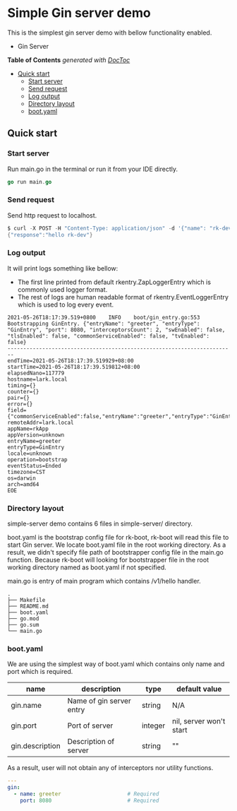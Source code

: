 # Simple Gin server demo
This is the simplest gin server demo with bellow functionality enabled.
- Gin Server

<!-- START doctoc generated TOC please keep comment here to allow auto update -->
<!-- DON'T EDIT THIS SECTION, INSTEAD RE-RUN doctoc TO UPDATE -->
**Table of Contents**  *generated with [DocToc](https://github.com/thlorenz/doctoc)*

- [Quick start](#quick-start)
  - [Start server](#start-server)
  - [Send request](#send-request)
  - [Log output](#log-output)
  - [Directory layout](#directory-layout)
  - [boot.yaml](#bootyaml)

<!-- END doctoc generated TOC please keep comment here to allow auto update -->

## Quick start
### Start server
Run main.go in the terminal or run it from your IDE directly.

```go
go run main.go 
```

### Send request
Send http request to localhost.

```go
$ curl -X POST -H "Content-Type: application/json" -d '{"name": "rk-dev"}' http://localhost:8080/v1/hello
{"response":"hello rk-dev"}
```

### Log output
It will print logs something like bellow:
- The first line printed from default rkentry.ZapLoggerEntry which is commonly used logger format.
- The rest of logs are human readable format of rkentry.EventLoggerEntry which is used to log every event.

```text
2021-05-26T18:17:39.519+0800    INFO    boot/gin_entry.go:553   Bootstrapping GinEntry. {"entryName": "greeter", "entryType": "GinEntry", "port": 8080, "interceptorsCount": 2, "swEnabled": false, "tlsEnabled": false, "commonServiceEnabled": false, "tvEnabled": false}
------------------------------------------------------------------------
endTime=2021-05-26T18:17:39.519929+08:00
startTime=2021-05-26T18:17:39.519812+08:00
elapsedNano=117779
hostname=lark.local
timing={}
counter={}
pair={}
error={}
field={"commonServiceEnabled":false,"entryName":"greeter","entryType":"GinEntry","interceptorsCount":2,"port":8080,"swEnabled":false,"tlsEnabled":false,"tvEnabled":false}
remoteAddr=lark.local
appName=rkApp
appVersion=unknown
entryName=greeter
entryType=GinEntry
locale=unknown
operation=bootstrap
eventStatus=Ended
timezone=CST
os=darwin
arch=amd64
EOE
```

### Directory layout
simple-server demo contains 6 files in simple-server/ directory.

boot.yaml is the bootstrap config file for rk-boot, rk-boot will read this file to start Gin server.
We locate boot.yaml file in the root working directory. As a result, we didn't specify file path of bootstrapper config file 
in the main.go function. Because rk-boot will looking for bootstrapper file in the root working directory named as boot.yaml
if not specified.

main.go is entry of main program which contains /v1/hello handler.

```shell script
.
├── Makefile
├── README.md
├── boot.yaml
├── go.mod
├── go.sum
└── main.go
```

### boot.yaml
We are using the simplest way of boot.yaml which contains only name and port which is required.

| name | description | type | default value |
| ------ | ------ | ------ | ------ |
| gin.name | Name of gin server entry | string | N/A |
| gin.port | Port of server | integer | nil, server won't start |
| gin.description | Description of server | string | "" |

As a result, user will not obtain any of interceptors nor utility functions.

```yaml
---
gin:
  - name: greeter                     # Required
    port: 8080                        # Required
```